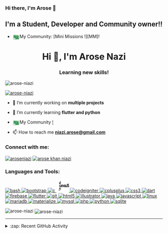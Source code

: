 ### Hi there, I'm Arose 👋

## I'm a Student, Developer and Community owner!!

- My Community: [Mini Missions <img align="left" alt="mm-ftw.net" width="22px" src="https://github.com/Arose-Niazi/Arose-Niazi/blob/main/mm.png?raw=true" />!][MM]!
<h1 align="center">Hi 👋, I'm Arose Nazi</h1>
<h3 align="center">Learning new skills!</h3>

<p align="left"> <img src="https://komarev.com/ghpvc/?username=arose-niazi&label=Profile%20views&color=0e75b6&style=flat" alt="arose-niazi" /> </p>

<p align="left"> <a href="https://github.com/ryo-ma/github-profile-trophy"><img src="https://github-profile-trophy.vercel.app/?username=arose-niazi" alt="arose-niazi" /></a> </p>

- 🔭 I’m currently working on **multiple projects**

- 🌱 I’m currently learning **flutter and python**

- My Community [<img align="left" alt="mm-ftw.net" width="22px" src="https://github.com/Arose-Niazi/Arose-Niazi/blob/main/mm.png?raw=true" />!](https://mm-ftw.net)

- 📫 How to reach me **niazi.arose@gmail.com**

<h3 align="left">Connect with me:</h3>
<p align="left">
<a href="https://dev.to/aroseniazi" target="blank"><img align="center" src="https://cdn.jsdelivr.net/npm/simple-icons@3.0.1/icons/dev-dot-to.svg" alt="aroseniazi" height="30" width="40" /></a>
<a href="https://linkedin.com/in/arose khan niazi" target="blank"><img align="center" src="https://cdn.jsdelivr.net/npm/simple-icons@3.0.1/icons/linkedin.svg" alt="arose khan niazi" height="30" width="40" /></a>
</p>

<h3 align="left">Languages and Tools:</h3>
<p align="left"> <a href="https://www.gnu.org/software/bash/" target="_blank"> <img src="https://www.vectorlogo.zone/logos/gnu_bash/gnu_bash-icon.svg" alt="bash" width="40" height="40"/> </a> <a href="https://getbootstrap.com" target="_blank"> <img src="https://devicons.github.io/devicon/devicon.git/icons/bootstrap/bootstrap-plain.svg" alt="bootstrap" width="40" height="40"/> </a> <a href="https://www.cprogramming.com/" target="_blank"> <img src="https://devicons.github.io/devicon/devicon.git/icons/c/c-original.svg" alt="c" width="40" height="40"/> </a> <a href="https://canvasjs.com" target="_blank"> <img src="https://raw.githubusercontent.com/Hardik0307/Hardik0307/master/assets/canvasjs-charts.svg" alt="canvasjs" width="40" height="40"/> </a> <a href="https://codeigniter.com" target="_blank"> <img src="https://cdn.worldvectorlogo.com/logos/codeigniter.svg" alt="codeigniter" width="40" height="40"/> </a> <a href="https://www.w3schools.com/cpp/" target="_blank"> <img src="https://devicons.github.io/devicon/devicon.git/icons/cplusplus/cplusplus-original.svg" alt="cplusplus" width="40" height="40"/> </a> <a href="https://www.w3schools.com/css/" target="_blank"> <img src="https://devicons.github.io/devicon/devicon.git/icons/css3/css3-original-wordmark.svg" alt="css3" width="40" height="40"/> </a> <a href="https://dart.dev" target="_blank"> <img src="https://www.vectorlogo.zone/logos/dartlang/dartlang-icon.svg" alt="dart" width="40" height="40"/> </a> <a href="https://firebase.google.com/" target="_blank"> <img src="https://www.vectorlogo.zone/logos/firebase/firebase-icon.svg" alt="firebase" width="40" height="40"/> </a> <a href="https://flutter.dev" target="_blank"> <img src="https://www.vectorlogo.zone/logos/flutterio/flutterio-icon.svg" alt="flutter" width="40" height="40"/> </a> <a href="https://git-scm.com/" target="_blank"> <img src="https://www.vectorlogo.zone/logos/git-scm/git-scm-icon.svg" alt="git" width="40" height="40"/> </a> <a href="https://www.w3.org/html/" target="_blank"> <img src="https://devicons.github.io/devicon/devicon.git/icons/html5/html5-original-wordmark.svg" alt="html5" width="40" height="40"/> </a> <a href="https://www.adobe.com/in/products/illustrator.html" target="_blank"> <img src="https://www.vectorlogo.zone/logos/adobe_illustrator/adobe_illustrator-icon.svg" alt="illustrator" width="40" height="40"/> </a> <a href="https://www.java.com" target="_blank"> <img src="https://devicons.github.io/devicon/devicon.git/icons/java/java-original-wordmark.svg" alt="java" width="40" height="40"/> </a> <a href="https://developer.mozilla.org/en-US/docs/Web/JavaScript" target="_blank"> <img src="https://devicons.github.io/devicon/devicon.git/icons/javascript/javascript-original.svg" alt="javascript" width="40" height="40"/> </a> <a href="https://www.linux.org/" target="_blank"> <img src="https://devicons.github.io/devicon/devicon.git/icons/linux/linux-original.svg" alt="linux" width="40" height="40"/> </a> <a href="https://mariadb.org/" target="_blank"> <img src="https://www.vectorlogo.zone/logos/mariadb/mariadb-icon.svg" alt="mariadb" width="40" height="40"/> </a> <a href="https://materializecss.com/" target="_blank"> <img src="https://raw.githubusercontent.com/prplx/svg-logos/5585531d45d294869c4eaab4d7cf2e9c167710a9/svg/materialize.svg" alt="materialize" width="40" height="40"/> </a> <a href="https://www.mysql.com/" target="_blank"> <img src="https://devicons.github.io/devicon/devicon.git/icons/mysql/mysql-original-wordmark.svg" alt="mysql" width="40" height="40"/> </a> <a href="https://www.php.net" target="_blank"> <img src="https://devicons.github.io/devicon/devicon.git/icons/php/php-original.svg" alt="php" width="40" height="40"/> </a> <a href="https://www.python.org" target="_blank"> <img src="https://devicons.github.io/devicon/devicon.git/icons/python/python-original.svg" alt="python" width="40" height="40"/> </a> <a href="https://www.sqlite.org/" target="_blank"> <img src="https://www.vectorlogo.zone/logos/sqlite/sqlite-icon.svg" alt="sqlite" width="40" height="40"/> </a> </p>

<p><img align="left" src="https://github-readme-stats.vercel.app/api/top-langs?username=arose-niazi&show_icons=true&locale=en&layout=compact" alt="arose-niazi" /></p>

<p>&nbsp;<img align="center" src="https://github-readme-stats.vercel.app/api?username=arose-niazi&show_icons=true&locale=en" alt="arose-niazi" /></p>

---

<details>
  <summary>:zap: Recent GitHub Activity</summary>
  
<!--START_SECTION:activity-->
1. ❗️ Opened issue [#5](https://github.com/Arose-Niazi/Operating-System/issues/5) in [Arose-Niazi/Operating-System](https://github.com/Arose-Niazi/Operating-System)
2. 🎉 Merged PR [#4](https://github.com/Arose-Niazi/DCCN/pull/4) in [Arose-Niazi/DCCN](https://github.com/Arose-Niazi/DCCN)
3. ❗️ Closed issue [#2](https://github.com/Arose-Niazi/DCCN/issues/2) in [Arose-Niazi/DCCN](https://github.com/Arose-Niazi/DCCN)
4. 💪 Opened PR [#4](https://github.com/Arose-Niazi/DCCN/pull/4) in [Arose-Niazi/DCCN](https://github.com/Arose-Niazi/DCCN)
5. ❗️ Opened issue [#3](https://github.com/Arose-Niazi/DCCN/issues/3) in [Arose-Niazi/DCCN](https://github.com/Arose-Niazi/DCCN)
<!--END_SECTION:activity-->
</details>